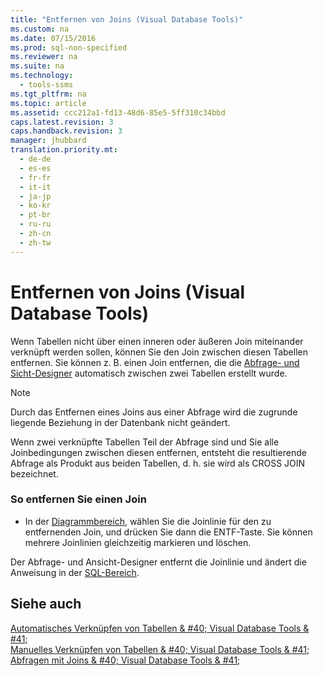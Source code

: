 ```yaml
---
title: "Entfernen von Joins (Visual Database Tools)"
ms.custom: na
ms.date: 07/15/2016
ms.prod: sql-non-specified
ms.reviewer: na
ms.suite: na
ms.technology: 
  - tools-ssms
ms.tgt_pltfrm: na
ms.topic: article
ms.assetid: ccc212a1-fd13-48d6-85e5-5ff310c34bbd
caps.latest.revision: 3
caps.handback.revision: 3
manager: jhubbard
translation.priority.mt: 
  - de-de
  - es-es
  - fr-fr
  - it-it
  - ja-jp
  - ko-kr
  - pt-br
  - ru-ru
  - zh-cn
  - zh-tw
---
```

# Entfernen von Joins (Visual Database Tools)
Wenn Tabellen nicht über einen inneren oder äußeren Join miteinander verknüpft werden sollen, können Sie den Join zwischen diesen Tabellen entfernen. Sie können z. B. einen Join entfernen, die die [Abfrage- und Sicht-Designer](../content/Query-and-View-Designer-Tools--Visual-Database-Tools-.md) automatisch zwischen zwei Tabellen erstellt wurde.  
  
> [!NOTE]  
> Durch das Entfernen eines Joins aus einer Abfrage wird die zugrunde liegende Beziehung in der Datenbank nicht geändert.  
  
Wenn zwei verknüpfte Tabellen Teil der Abfrage sind und Sie alle Joinbedingungen zwischen diesen entfernen, entsteht die resultierende Abfrage als Produkt aus beiden Tabellen, d. h. sie wird als CROSS JOIN bezeichnet.  
  
### So entfernen Sie einen Join  
  
-   In der [Diagrammbereich](../content/Diagram-Pane--Visual-Database-Tools-.md), wählen Sie die Joinlinie für den zu entfernenden Join, und drücken Sie dann die ENTF-Taste. Sie können mehrere Joinlinien gleichzeitig markieren und löschen.  
  
Der Abfrage- und Ansicht-Designer entfernt die Joinlinie und ändert die Anweisung in der [SQL-Bereich](../content/SQL-Pane--Visual-Database-Tools-.md).  
  
## Siehe auch  
[Automatisches Verknüpfen von Tabellen & #40; Visual Database Tools & #41;](../content/Join-Tables-Automatically--Visual-Database-Tools-.md)  
[Manuelles Verknüpfen von Tabellen & #40; Visual Database Tools & #41;](../content/Join-Tables-Manually--Visual-Database-Tools-.md)  
[Abfragen mit Joins & #40; Visual Database Tools & #41;](../content/Query-with-Joins--Visual-Database-Tools-.md)  
  
